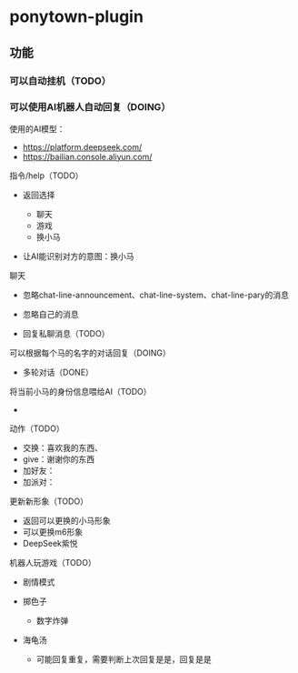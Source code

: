 # ponytown-plugin 

## 功能

### 可以自动挂机（TODO）



### 可以使用AI机器人自动回复（DOING）

使用的AI模型：

- https://platform.deepseek.com/
- https://bailian.console.aliyun.com/

指令/help（TODO）

- 返回选择
  - 聊天
  - 游戏
  - 换小马

- 让AI能识别对方的意图：换小马




聊天

- 忽略chat-line-announcement、chat-line-system、chat-line-pary的消息
- 忽略自己的消息

- 回复私聊消息（TODO）





可以根据每个马的名字的对话回复（DOING）

- 多轮对话（DONE）



将当前小马的身份信息喂给AI（TODO）

- 

动作（TODO）

- 交换：喜欢我的东西、
- give：谢谢你的东西
- 加好友：
- 加派对：



更新新形象（TODO）

- 返回可以更换的小马形象
- 可以更换m6形象
- DeepSeek紫悦



机器人玩游戏（TODO）

- 剧情模式

- 掷色子
  - 数字炸弹
- 海龟汤
  - 可能回复重复，需要判断上次回复是是，回复是是
